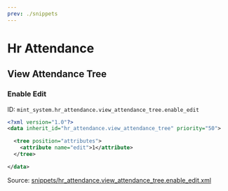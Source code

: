 ```yaml
---
prev: ./snippets
---
```

# Hr Attendance
## View Attendance Tree  
### Enable Edit  
ID: `mint_system.hr_attendance.view_attendance_tree.enable_edit`  
```xml
<?xml version="1.0"?>
<data inherit_id="hr_attendance.view_attendance_tree" priority="50">

  <tree position="attributes">
    <attribute name="edit">1</attribute>
  </tree>

</data>

```
Source: [snippets/hr_attendance.view_attendance_tree.enable_edit.xml](https://github.com/Mint-System/Odoo-Development/tree/14.0/snippets/hr_attendance.view_attendance_tree.enable_edit.xml)

